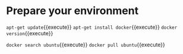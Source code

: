 # Prepare your environment

`apt-get update`{{execute}}
`apt-get install docker`{{execute}}
`docker version`{{execute}}

`docker search ubuntu`{{execute}}
`docker pull ubuntu`{{execute}}
